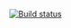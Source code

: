 [![Build status](https://ci.appveyor.com/api/projects/status/9f4w4lso2dygtouv?svg=true)](https://ci.appveyor.com/project/KaterinaVoroshilova/patternshomeworktask2)